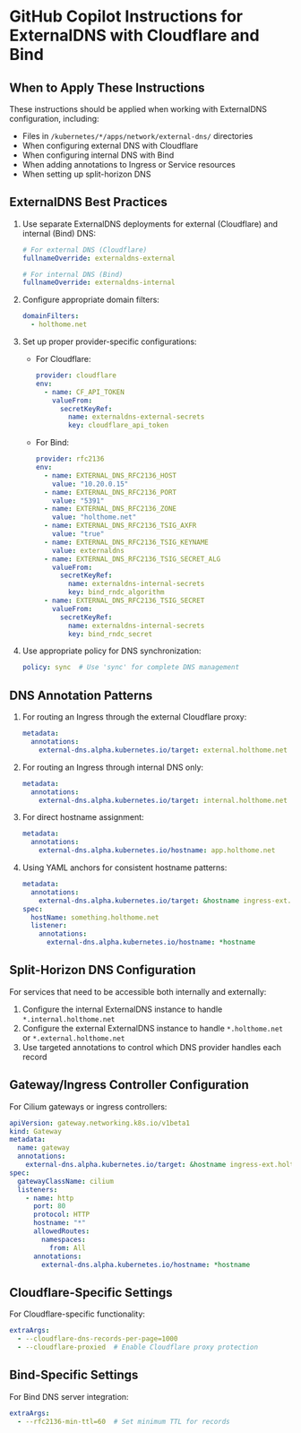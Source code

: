 # GitHub Copilot Instructions for ExternalDNS with Cloudflare and Bind

## When to Apply These Instructions

These instructions should be applied when working with ExternalDNS configuration, including:
- Files in `/kubernetes/*/apps/network/external-dns/` directories
- When configuring external DNS with Cloudflare
- When configuring internal DNS with Bind
- When adding annotations to Ingress or Service resources
- When setting up split-horizon DNS

## ExternalDNS Best Practices

1. Use separate ExternalDNS deployments for external (Cloudflare) and internal (Bind) DNS:
   ```yaml
   # For external DNS (Cloudflare)
   fullnameOverride: externaldns-external
   
   # For internal DNS (Bind)
   fullnameOverride: externaldns-internal
   ```

2. Configure appropriate domain filters:
   ```yaml
   domainFilters:
     - holthome.net
   ```

3. Set up proper provider-specific configurations:
   - For Cloudflare:
     ```yaml
     provider: cloudflare
     env:
       - name: CF_API_TOKEN
         valueFrom:
           secretKeyRef:
             name: externaldns-external-secrets
             key: cloudflare_api_token
     ```
   - For Bind:
     ```yaml
     provider: rfc2136
     env:
       - name: EXTERNAL_DNS_RFC2136_HOST
         value: "10.20.0.15"
       - name: EXTERNAL_DNS_RFC2136_PORT
         value: "5391"
       - name: EXTERNAL_DNS_RFC2136_ZONE
         value: "holthome.net"
       - name: EXTERNAL_DNS_RFC2136_TSIG_AXFR
         value: "true"
       - name: EXTERNAL_DNS_RFC2136_TSIG_KEYNAME
         value: externaldns
       - name: EXTERNAL_DNS_RFC2136_TSIG_SECRET_ALG
         valueFrom:
           secretKeyRef:
             name: externaldns-internal-secrets
             key: bind_rndc_algorithm
       - name: EXTERNAL_DNS_RFC2136_TSIG_SECRET
         valueFrom:
           secretKeyRef:
             name: externaldns-internal-secrets
             key: bind_rndc_secret
     ```

4. Use appropriate policy for DNS synchronization:
   ```yaml
   policy: sync  # Use 'sync' for complete DNS management
   ```

## DNS Annotation Patterns

1. For routing an Ingress through the external Cloudflare proxy:
   ```yaml
   metadata:
     annotations:
       external-dns.alpha.kubernetes.io/target: external.holthome.net
   ```

2. For routing an Ingress through internal DNS only:
   ```yaml
   metadata:
     annotations:
       external-dns.alpha.kubernetes.io/target: internal.holthome.net
   ```

3. For direct hostname assignment:
   ```yaml
   metadata:
     annotations:
       external-dns.alpha.kubernetes.io/hostname: app.holthome.net
   ```

4. Using YAML anchors for consistent hostname patterns:
   ```yaml
   metadata:
     annotations:
       external-dns.alpha.kubernetes.io/target: &hostname ingress-ext.holthome.net
   spec:
     hostName: something.holthome.net
     listener:
       annotations:
         external-dns.alpha.kubernetes.io/hostname: *hostname
   ```

## Split-Horizon DNS Configuration

For services that need to be accessible both internally and externally:

1. Configure the internal ExternalDNS instance to handle `*.internal.holthome.net`
2. Configure the external ExternalDNS instance to handle `*.holthome.net` or `*.external.holthome.net`
3. Use targeted annotations to control which DNS provider handles each record

## Gateway/Ingress Controller Configuration

For Cilium gateways or ingress controllers:

```yaml
apiVersion: gateway.networking.k8s.io/v1beta1
kind: Gateway
metadata:
  name: gateway
  annotations:
    external-dns.alpha.kubernetes.io/target: &hostname ingress-ext.holthome.net
spec:
  gatewayClassName: cilium
  listeners:
    - name: http
      port: 80
      protocol: HTTP
      hostname: "*"
      allowedRoutes:
        namespaces:
          from: All
      annotations:
        external-dns.alpha.kubernetes.io/hostname: *hostname
```

## Cloudflare-Specific Settings

For Cloudflare-specific functionality:

```yaml
extraArgs:
  - --cloudflare-dns-records-per-page=1000
  - --cloudflare-proxied  # Enable Cloudflare proxy protection
```

## Bind-Specific Settings

For Bind DNS server integration:

```yaml
extraArgs:
  - --rfc2136-min-ttl=60  # Set minimum TTL for records
```
